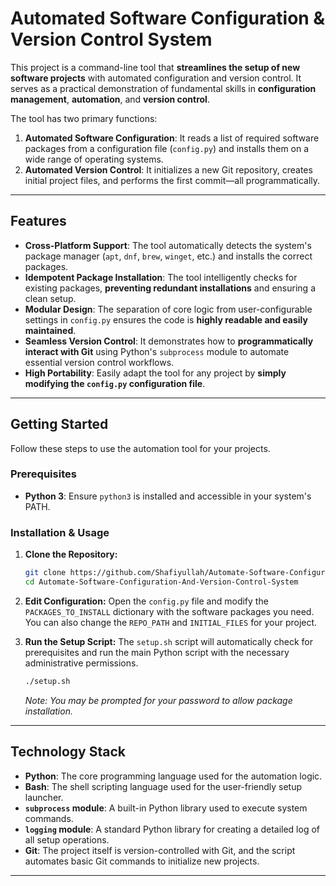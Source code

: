 # Automated Software Configuration & Version Control System

This project is a command-line tool that **streamlines the setup of new software projects** with automated configuration and version control. It serves as a practical demonstration of fundamental skills in **configuration management**, **automation**, and **version control**.

The tool has two primary functions:
1. **Automated Software Configuration**: It reads a list of required software packages from a configuration file (`config.py`) and installs them on a wide range of operating systems.
2. **Automated Version Control**: It initializes a new Git repository, creates initial project files, and performs the first commit—all programmatically.

---

## Features

* **Cross-Platform Support**: The tool automatically detects the system's package manager (`apt`, `dnf`, `brew`, `winget`, etc.) and installs the correct packages.
* **Idempotent Package Installation**: The tool intelligently checks for existing packages, **preventing redundant installations** and ensuring a clean setup.
* **Modular Design**: The separation of core logic from user-configurable settings in `config.py` ensures the code is **highly readable and easily maintained**.
* **Seamless Version Control**: It demonstrates how to **programmatically interact with Git** using Python's `subprocess` module to automate essential version control workflows.
* **High Portability**: Easily adapt the tool for any project by **simply modifying the `config.py` configuration file**.

---

## Getting Started

Follow these steps to use the automation tool for your projects.

### Prerequisites
* **Python 3**: Ensure `python3` is installed and accessible in your system's PATH.

### Installation & Usage

1. **Clone the Repository:**
    ```bash
    git clone https://github.com/Shafiyullah/Automate-Software-Configuration-And-Version-Control-System.git
    cd Automate-Software-Configuration-And-Version-Control-System
    ```

2. **Edit Configuration:**
    Open the `config.py` file and modify the `PACKAGES_TO_INSTALL` dictionary with the software packages you need. You can also change the `REPO_PATH` and `INITIAL_FILES` for your project.

3. **Run the Setup Script:**
    The `setup.sh` script will automatically check for prerequisites and run the main Python script with the necessary administrative permissions.
    ```bash
    ./setup.sh
    ```
    *Note: You may be prompted for your password to allow package installation.*

---

## Technology Stack

* **Python**: The core programming language used for the automation logic.
* **Bash**: The shell scripting language used for the user-friendly setup launcher.
* **`subprocess` module**: A built-in Python library used to execute system commands.
* **`logging` module**: A standard Python library for creating a detailed log of all setup operations.
* **Git**: The project itself is version-controlled with Git, and the script automates basic Git commands to initialize new projects.

---
